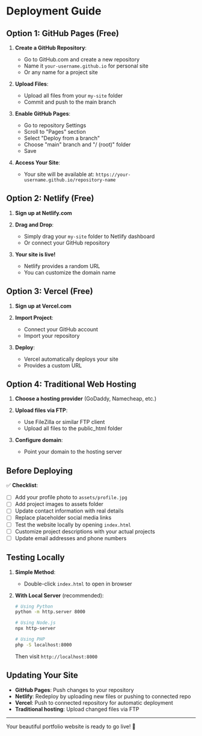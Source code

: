 # Deployment Guide

## Option 1: GitHub Pages (Free)

1. **Create a GitHub Repository**:
   - Go to GitHub.com and create a new repository
   - Name it `your-username.github.io` for personal site
   - Or any name for a project site

2. **Upload Files**:
   - Upload all files from your `my-site` folder
   - Commit and push to the main branch

3. **Enable GitHub Pages**:
   - Go to repository Settings
   - Scroll to "Pages" section
   - Select "Deploy from a branch"
   - Choose "main" branch and "/ (root)" folder
   - Save

4. **Access Your Site**:
   - Your site will be available at: `https://your-username.github.io/repository-name`

## Option 2: Netlify (Free)

1. **Sign up at Netlify.com**
2. **Drag and Drop**:
   - Simply drag your `my-site` folder to Netlify dashboard
   - Or connect your GitHub repository

3. **Your site is live!**
   - Netlify provides a random URL
   - You can customize the domain name

## Option 3: Vercel (Free)

1. **Sign up at Vercel.com**
2. **Import Project**:
   - Connect your GitHub account
   - Import your repository

3. **Deploy**:
   - Vercel automatically deploys your site
   - Provides a custom URL

## Option 4: Traditional Web Hosting

1. **Choose a hosting provider** (GoDaddy, Namecheap, etc.)
2. **Upload files via FTP**:
   - Use FileZilla or similar FTP client
   - Upload all files to the public_html folder

3. **Configure domain**:
   - Point your domain to the hosting server

## Before Deploying

✅ **Checklist**:
- [ ] Add your profile photo to `assets/profile.jpg`
- [ ] Add project images to assets folder
- [ ] Update contact information with real details
- [ ] Replace placeholder social media links
- [ ] Test the website locally by opening `index.html`
- [ ] Customize project descriptions with your actual projects
- [ ] Update email addresses and phone numbers

## Testing Locally

1. **Simple Method**:
   - Double-click `index.html` to open in browser

2. **With Local Server** (recommended):
   ```bash
   # Using Python
   python -m http.server 8000
   
   # Using Node.js
   npx http-server
   
   # Using PHP
   php -S localhost:8000
   ```
   Then visit `http://localhost:8000`

## Updating Your Site

- **GitHub Pages**: Push changes to your repository
- **Netlify**: Redeploy by uploading new files or pushing to connected repo
- **Vercel**: Push to connected repository for automatic deployment
- **Traditional hosting**: Upload changed files via FTP

---

Your beautiful portfolio website is ready to go live! 🚀
